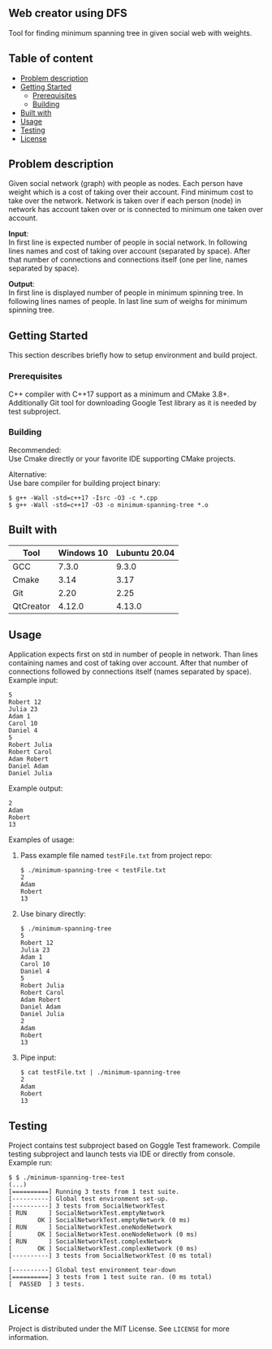 ## Web creator using DFS
Tool for finding minimum spanning tree in given social web with weights.

## Table of content
- [Problem description](#problem-description)
- [Getting Started](#getting-started)
  * [Prerequisites](#prerequisites)
  * [Building](#building)
- [Built with](#built-with)
- [Usage](#usage)
- [Testing](#testing)
- [License](#license)

## Problem description
Given social network (graph) with people as nodes. Each person have weight which is a cost of taking over their account. Find minimum cost to take over the network. Network is taken over if each person (node) in network has account taken over or is connected to minimum one taken over account.

**Input**:  
In first line is expected number of people in social network. In following lines names and cost of taking over account (separated by space). After that number of connections and connections itself (one per line, names separated by space).

**Output**:  
In first line is displayed number of people in minimum spinning tree. In following lines names of people. In last line sum of weighs for minimum spinning tree.

## Getting Started
This section describes briefly how to setup environment and build project.

### Prerequisites
C++ compiler with C++17 support as a minimum and CMake 3.8+. Additionally Git tool for downloading Google Test library as it is needed by test subproject.

### Building
Recommended:  
Use Cmake directly or your favorite IDE supporting CMake projects.  

Alternative:  
Use bare compiler for building project binary:
```shell
$ g++ -Wall -std=c++17 -Isrc -O3 -c *.cpp
$ g++ -Wall -std=c++17 -O3 -o minimum-spanning-tree *.o
```

## Built with
| Tool |  Windows 10 | Lubuntu 20.04 |
| --- | --- | --- |
| GCC | 7.3.0 | 9.3.0 |
| Cmake | 3.14 | 3.17 |
| Git | 2.20 | 2.25 |
| QtCreator | 4.12.0 | 4.13.0 |

## Usage
Application expects first on std in number of people in network. Than lines containing names and cost of taking over account. After that number of connections followed by connections itself (names separated by space).
Example input:
```
5
Robert 12
Julia 23
Adam 1
Carol 10
Daniel 4
5
Robert Julia
Robert Carol
Adam Robert
Daniel Adam
Daniel Julia
```
Example output:
```
2
Adam
Robert
13
```

Examples of usage:  
1. Pass example file named `testFile.txt` from project repo:
    ```shell
    $ ./minimum-spanning-tree < testFile.txt
    2
    Adam
    Robert
    13
    ```
2. Use binary directly:
    ```shell
    $ ./minimum-spanning-tree
    5
    Robert 12
    Julia 23
    Adam 1
    Carol 10
    Daniel 4
    5
    Robert Julia
    Robert Carol
    Adam Robert
    Daniel Adam
    Daniel Julia
    2
    Adam
    Robert
    13
    ```
3. Pipe input:
    ```shell
    $ cat testFile.txt | ./minimum-spanning-tree
    2
    Adam
    Robert
    13
    ```
## Testing
Project contains test subproject based on Goggle Test framework. Compile testing subproject and launch tests via IDE or directly from console.  
Example run:
```
$ $ ./minimum-spanning-tree-test
(...)
[==========] Running 3 tests from 1 test suite.
[----------] Global test environment set-up.
[----------] 3 tests from SocialNetworkTest
[ RUN      ] SocialNetworkTest.emptyNetwork
[       OK ] SocialNetworkTest.emptyNetwork (0 ms)
[ RUN      ] SocialNetworkTest.oneNodeNetwork
[       OK ] SocialNetworkTest.oneNodeNetwork (0 ms)
[ RUN      ] SocialNetworkTest.complexNetwork
[       OK ] SocialNetworkTest.complexNetwork (0 ms)
[----------] 3 tests from SocialNetworkTest (0 ms total)

[----------] Global test environment tear-down
[==========] 3 tests from 1 test suite ran. (0 ms total)
[  PASSED  ] 3 tests.
```

## License
Project is distributed under the MIT License. See `LICENSE` for more information.

